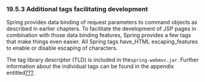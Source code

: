 ### 19.5.3 Additional tags facilitating development

Spring provides data binding of request parameters to command objects as described in earlier chapters. To facilitate the development of JSP pages in combination with those data binding features, Spring provides a few tags that make things even easier. All Spring tags have_HTML escaping_features to enable or disable escaping of characters.

The tag library descriptor \(TLD\) is included in the`spring-webmvc.jar`. Further information about the individual tags can be found in the appendix entitled[???](https://docs.spring.io/spring/docs/5.0.0.M5/spring-framework-reference/html/view.html).

